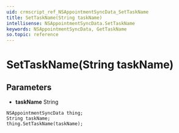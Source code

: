 ```yaml
---
uid: crmscript_ref_NSAppointmentSyncData_SetTaskName
title: SetTaskName(String taskName)
intellisense: NSAppointmentSyncData.SetTaskName
keywords: NSAppointmentSyncData, GetTaskName
so.topic: reference
---
```


# SetTaskName(String taskName)

## Parameters

* **taskName** String

```crmscript
NSAppointmentSyncData thing;
String taskName;
thing.SetTaskName(taskName);
```

